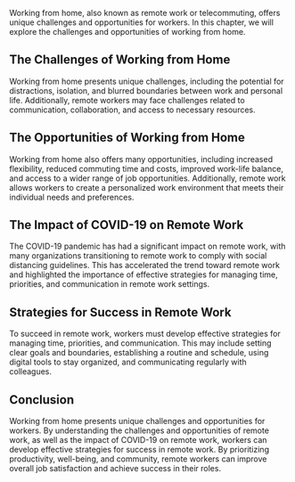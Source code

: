 
Working from home, also known as remote work or telecommuting, offers unique challenges and opportunities for workers. In this chapter, we will explore the challenges and opportunities of working from home.

The Challenges of Working from Home
----------------------------------------------

Working from home presents unique challenges, including the potential for distractions, isolation, and blurred boundaries between work and personal life. Additionally, remote workers may face challenges related to communication, collaboration, and access to necessary resources.

The Opportunities of Working from Home
-------------------------------------------------

Working from home also offers many opportunities, including increased flexibility, reduced commuting time and costs, improved work-life balance, and access to a wider range of job opportunities. Additionally, remote work allows workers to create a personalized work environment that meets their individual needs and preferences.

The Impact of COVID-19 on Remote Work
------------------------------------------------

The COVID-19 pandemic has had a significant impact on remote work, with many organizations transitioning to remote work to comply with social distancing guidelines. This has accelerated the trend toward remote work and highlighted the importance of effective strategies for managing time, priorities, and communication in remote work settings.

Strategies for Success in Remote Work
------------------------------------------------

To succeed in remote work, workers must develop effective strategies for managing time, priorities, and communication. This may include setting clear goals and boundaries, establishing a routine and schedule, using digital tools to stay organized, and communicating regularly with colleagues.

Conclusion
----------

Working from home presents unique challenges and opportunities for workers. By understanding the challenges and opportunities of remote work, as well as the impact of COVID-19 on remote work, workers can develop effective strategies for success in remote work. By prioritizing productivity, well-being, and community, remote workers can improve overall job satisfaction and achieve success in their roles.
